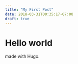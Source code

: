 ```yaml
---
title: "My First Post"
date: 2018-03-31T00:35:17-07:00
draft: true
---
```


# Hello world

made with Hugo.

